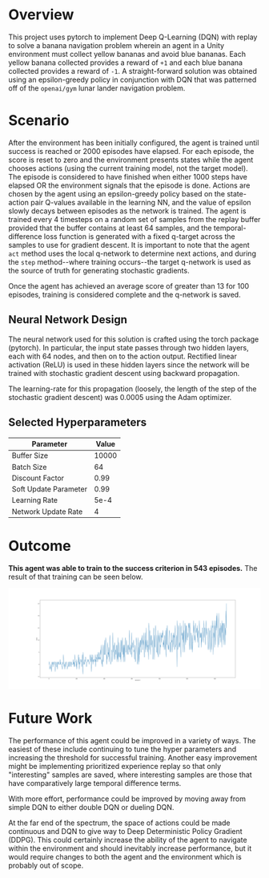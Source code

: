 # Overview

This project uses pytorch to implement Deep Q-Learning (DQN) with replay to solve a banana navigation problem wherein an agent in a Unity environment must collect yellow bananas and avoid blue bananas.
Each yellow banana collected provides a reward of `+1` and each blue banana collected provides a reward of `-1`.
A straight-forward solution was obtained using an epsilon-greedy policy in conjunction with DQN that was patterned off of the `openai/gym` lunar lander navigation problem.

# Scenario
After the environment has been initially configured, the agent is trained until success is reached or 2000 episodes have elapsed.
For each episode, the score is reset to zero and the environment presents states while the agent chooses actions (using the current training model, not the target model).
The episode is considered to have finished when either 1000 steps have elapsed OR the environment signals that the episode is done.
Actions are chosen by the agent using an epsilon-greedy policy based on the state-action pair Q-values available in the learning NN, and the value of epsilon slowly decays between episodes as the network is trained.
The agent is trained every 4 timesteps on a random set of samples from the replay buffer provided that the buffer contains at least 64 samples, and the temporal-difference loss function is generated with a fixed q-target across the samples to use for gradient descent.
It is important to note that the agent `act` method uses the local q-network to determine next actions, and during the `step` method--where training occurs--the target q-network is used as the source of truth for generating stochastic gradients.

Once the agent has achieved an average score of greater than 13 for 100 episodes, training is considered complete and the q-network is saved.

## Neural Network Design
The neural network used for this solution is crafted using the torch package (pytorch).
In particular, the input state passes through two hidden layers, each with 64 nodes, and then on to the action output.
Rectified linear activation (ReLU) is used in these hidden layers since the network will be trained with stochastic gradient descent using backward propagation.

The learning-rate for this propagation (loosely, the length of the step of the stochastic gradient descent) was 0.0005 using the Adam optimizer.

## Selected Hyperparameters
| Parameter   | Value |
| ----------- | ----------- |
| Buffer Size | 10000       |
| Batch Size  | 64        |
| Discount Factor | 0.99 |
| Soft Update Parameter| 0.99  |
| Learning Rate | 5e-4 |
| Network Update Rate | 4 |

# Outcome
**This agent was able to train to the success criterion in 543 episodes.**  The result of that training can be seen below.

![Training History](Training_History.png)

# Future Work
The performance of this agent could be improved in a variety of ways.
The easiest of these include continuing to tune the hyper parameters and increasing the threshold for successful training.
Another easy improvement might be implementing prioritized experience replay so that only "interesting" samples are saved, where interesting samples are those that have comparatively large temporal difference terms.

With more effort, performance could be improved by moving away from simple DQN to either double DQN or dueling DQN.

At the far end of the spectrum, the space of actions could be made continuous and DQN to give way to Deep Deterministic Policy Gradient (DDPG).
This could certainly increase the ability of the agent to navigate within the environment and should inevitably increase performance, but it would require changes to both the agent and the environment which is probably out of scope.
